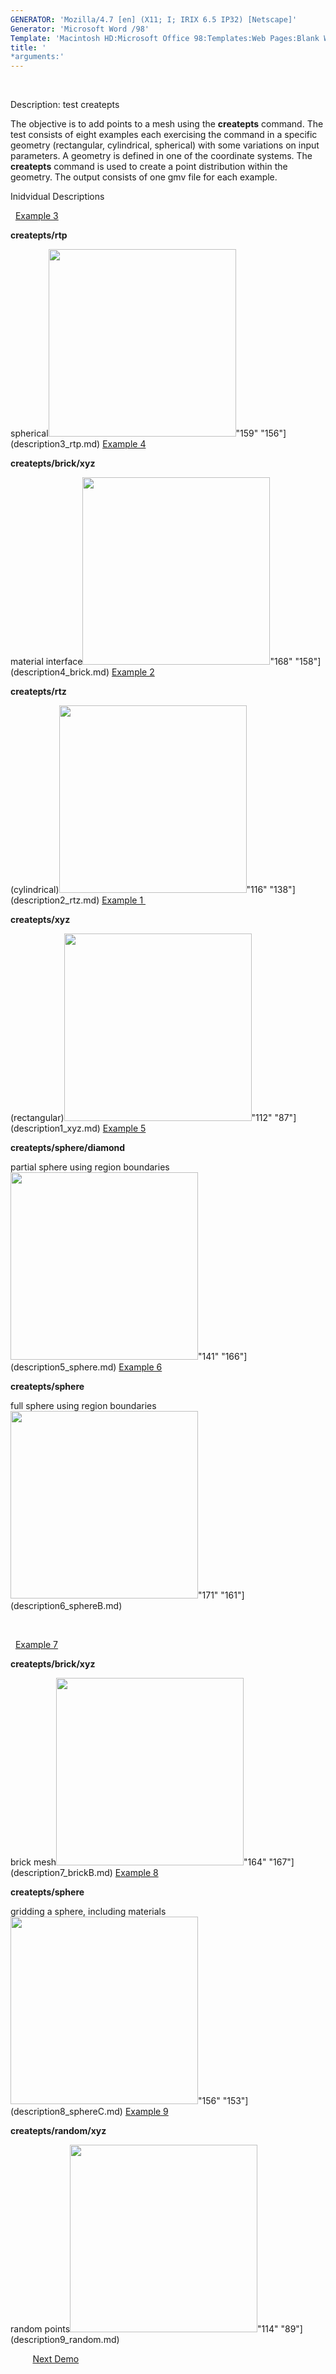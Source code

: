 ```yaml
---
GENERATOR: 'Mozilla/4.7 [en] (X11; I; IRIX 6.5 IP32) [Netscape]'
Generator: 'Microsoft Word /98'
Template: 'Macintosh HD:Microsoft Office 98:Templates:Web Pages:Blank Web Page'
title: '
*arguments:'
---
```


 

 Description: test createpts

  The objective is to add points to a mesh using the **createpts**
  command.
  The test consists of eight examples each exercising the command in a
  specific geometry (rectangular, cylindrical, spherical) with some
  variations on input parameters. A geometry is defined in one of the
  coordinate systems. The **createpts** command is used to create a
  point distribution within the geometry. The output consists of one
  gmv file for each example.

 Inidvidual Descriptions

 
[Example 3](description3_rtp.md)

**createpts/rtp**

spherical<img height="300" width="300" src="https://lanl.github.io/LaGriT/assets/images/image3tn.gif">"159"
"156"](description3_rtp.md)
[Example 4](description4_brick.md)

**createpts/brick/xyz**

material interface<img height="300" width="300" src="https://lanl.github.io/LaGriT/assets/images/image4tn.gif">"168"
"158"](description4_brick.md)
[Example 2](description2_rtz.md)

**createpts/rtz**

(cylindrical)<img height="300" width="300" src="https://lanl.github.io/LaGriT/assets/images/image2tn.gif">"116"
"138"](description2_rtz.md)
[Example 1 ](description1_xyz.md)

**createpts/xyz**

(rectangular)<img height="300" width="300" src="https://lanl.github.io/LaGriT/assets/images/image1tn.gif">"112"
"87"](description1_xyz.md)
[Example 5](description5_sphere.md)

**createpts/sphere/diamond**

partial sphere using region
boundaries<img height="300" width="300" src="https://lanl.github.io/LaGriT/assets/images/image5tn.gif">"141"
"166"](description5_sphere.md)
[Example 6](description6_sphereB.md)

**createpts/sphere**

full sphere using region boundaries<img height="300" width="300" src="https://lanl.github.io/LaGriT/assets/images/image6tn.gif">"171"
"161"](description6_sphereB.md)

 

 
[Example 7](description7_brickB.md)

**createpts/brick/xyz**

brick mesh<img height="300" width="300" src="https://lanl.github.io/LaGriT/assets/images/image7tn.gif">"164"
"167"](description7_brickB.md)
[Example 8](description8_sphereC.md)

**createpts/sphere**

gridding a sphere, including
materials<img height="300" width="300" src="https://lanl.github.io/LaGriT/assets/images/image8tn.gif">"156"
"153"](description8_sphereC.md)
[Example 9](description9_random.md)

**createpts/random/xyz**

random points<img height="300" width="300" src="https://lanl.github.io/LaGriT/assets/images/random_tn.gif">"114"
"89"](description9_random.md)

         [Next Demo](../../../demos%0A/hextotet/md/main_hextet1.md)
